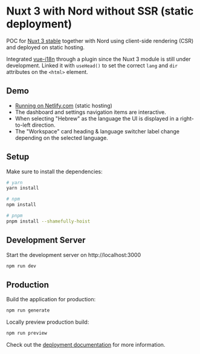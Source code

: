 # Nuxt 3 with Nord without SSR (static deployment)

POC for [Nuxt 3 stable](https://nuxt.com/) together with Nord using client-side rendering (CSR) and deployed on static hosting.

Integrated [vue-i18n](https://vue-i18n.intlify.dev/) through a plugin since the Nuxt 3 module is still under development.
Linked it with `useHead()` to set the correct `lang` and `dir` attributes on the `<html>` element.

## Demo

- [Running on Netlify.com](https://nuxt3stable-with-nord-csr-static.netlify.app/) (static hosting)
- The dashboard and settings navigation items are interactive.
- When selecting "Hebrew" as the language the UI is displayed in a right-to-left direction.
- The "Workspace" card heading & language switcher label change depending on the selected language.

## Setup

Make sure to install the dependencies:

```bash
# yarn
yarn install

# npm
npm install

# pnpm
pnpm install --shamefully-hoist
```

## Development Server

Start the development server on http://localhost:3000

```bash
npm run dev
```

## Production

Build the application for production:

```bash
npm run generate
```

Locally preview production build:

```bash
npm run preview
```

Check out the [deployment documentation](https://nuxt.com/docs/getting-started/deployment) for more information.

